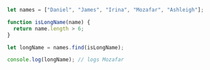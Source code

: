 <!-- Imagine you have an array of names: -->

```js
let names = ["Daniel", "James", "Irina", "Mozafar", "Ashleigh"];
```

<!-- How would you find the first name that's longer than 6 characters?

<!-- You can write a predicate function that checks if a string is longer than 6 characters: -->

```js
function isLongName(name) {
  return name.length > 6;
}
```
<!-- 
To find the first item that satisfies the predicate you would have to go through each array item, and pass it into `isLongName`. Once it returns true, we can stop going through the array and grab the item that passed the predicate's test. Sounds complicated! Thankfully there is an array method that does just this!

## `.find()`

_Searches through the array and returns the value of the first item that satisfies a predicate function._ -->

```js -->
let longName = names.find(isLongName);

console.log(longName); // logs Mozafar
```
